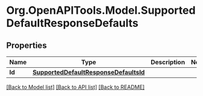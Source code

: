 # Org.OpenAPITools.Model.SupportedDefaultResponseDefaults

## Properties

Name | Type | Description | Notes
------------ | ------------- | ------------- | -------------
**Id** | [**SupportedDefaultResponseDefaultsId**](SupportedDefaultResponseDefaultsId.md) |  | 

[[Back to Model list]](../README.md#documentation-for-models) [[Back to API list]](../README.md#documentation-for-api-endpoints) [[Back to README]](../README.md)


